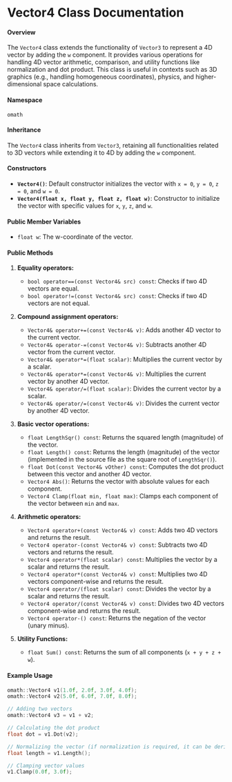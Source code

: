 # Vector4 Class Documentation

#### Overview
The `Vector4` class extends the functionality of `Vector3` to represent a 4D vector by adding the `w` component. It provides various operations for handling 4D vector arithmetic, comparison, and utility functions like normalization and dot product. This class is useful in contexts such as 3D graphics (e.g., handling homogeneous coordinates), physics, and higher-dimensional space calculations.

#### Namespace
`omath`

#### Inheritance
The `Vector4` class inherits from `Vector3`, retaining all functionalities related to 3D vectors while extending it to 4D by adding the `w` component.

#### Constructors
- **`Vector4()`**: Default constructor initializes the vector with `x = 0`, `y = 0`, `z = 0`, and `w = 0`.
- **`Vector4(float x, float y, float z, float w)`**: Constructor to initialize the vector with specific values for `x`, `y`, `z`, and `w`.

#### Public Member Variables
- `float w`: The w-coordinate of the vector.

#### Public Methods

1. **Equality operators:**
    - `bool operator==(const Vector4& src) const`: Checks if two 4D vectors are equal.
    - `bool operator!=(const Vector4& src) const`: Checks if two 4D vectors are not equal.

2. **Compound assignment operators:**
    - `Vector4& operator+=(const Vector4& v)`: Adds another 4D vector to the current vector.
    - `Vector4& operator-=(const Vector4& v)`: Subtracts another 4D vector from the current vector.
    - `Vector4& operator*=(float scalar)`: Multiplies the current vector by a scalar.
    - `Vector4& operator*=(const Vector4& v)`: Multiplies the current vector by another 4D vector.
    - `Vector4& operator/=(float scalar)`: Divides the current vector by a scalar.
    - `Vector4& operator/=(const Vector4& v)`: Divides the current vector by another 4D vector.

3. **Basic vector operations:**
    - `float LengthSqr() const`: Returns the squared length (magnitude) of the vector.
    - `float Length() const`: Returns the length (magnitude) of the vector (implemented in the source file as the square root of `LengthSqr()`).
    - `float Dot(const Vector4& vOther) const`: Computes the dot product between this vector and another 4D vector.
    - `Vector4 Abs()`: Returns the vector with absolute values for each component.
    - `Vector4 Clamp(float min, float max)`: Clamps each component of the vector between `min` and `max`.

4. **Arithmetic operators:**
    - `Vector4 operator+(const Vector4& v) const`: Adds two 4D vectors and returns the result.
    - `Vector4 operator-(const Vector4& v) const`: Subtracts two 4D vectors and returns the result.
    - `Vector4 operator*(float scalar) const`: Multiplies the vector by a scalar and returns the result.
    - `Vector4 operator*(const Vector4& v) const`: Multiplies two 4D vectors component-wise and returns the result.
    - `Vector4 operator/(float scalar) const`: Divides the vector by a scalar and returns the result.
    - `Vector4 operator/(const Vector4& v) const`: Divides two 4D vectors component-wise and returns the result.
    - `Vector4 operator-() const`: Returns the negation of the vector (unary minus).

5. **Utility Functions:**
    - `float Sum() const`: Returns the sum of all components (`x + y + z + w`).

#### Example Usage
```c++
omath::Vector4 v1(1.0f, 2.0f, 3.0f, 4.0f);
omath::Vector4 v2(5.0f, 6.0f, 7.0f, 8.0f);

// Adding two vectors
omath::Vector4 v3 = v1 + v2;

// Calculating the dot product
float dot = v1.Dot(v2);

// Normalizing the vector (if normalization is required, it can be derived from length)
float length = v1.Length();

// Clamping vector values
v1.Clamp(0.0f, 3.0f);
```